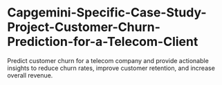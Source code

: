 # Capgemini-Specific-Case-Study-Project-Customer-Churn-Prediction-for-a-Telecom-Client
Predict customer churn for a telecom company and provide actionable insights to reduce churn rates, improve customer retention, and increase overall revenue.
